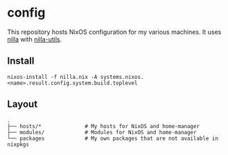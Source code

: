 # config

This repository hosts NixOS configuration for my various machines. It uses [nilla](https://github.com/nilla-nix/nilla) with [nilla-utils](https://github.com/arnarg/nilla-utils).

## Install

```
nixos-install -f nilla.nix -A systems.nixos.<name>.result.config.system.build.toplevel
```

## Layout

```
.
├── hosts/*              # My hosts for NixOS and home-manager
├── modules/             # Modules for NixOS and home-manager
└── packages             # My own packages that are not available in nixpkgs
```
